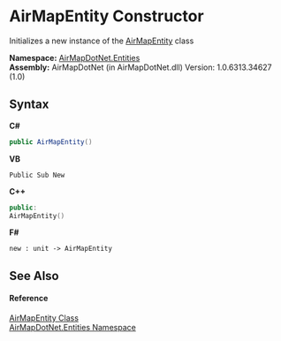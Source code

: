 # AirMapEntity Constructor 
 

Initializes a new instance of the <a href="498915d0-8dc8-c249-1048-8f0ca5925baa">AirMapEntity</a> class

**Namespace:**&nbsp;<a href="98571a09-2783-53ee-6a50-029c1c8ea39b">AirMapDotNet.Entities</a><br />**Assembly:**&nbsp;AirMapDotNet (in AirMapDotNet.dll) Version: 1.0.6313.34627 (1.0)

## Syntax

**C#**<br />
``` C#
public AirMapEntity()
```

**VB**<br />
``` VB
Public Sub New
```

**C++**<br />
``` C++
public:
AirMapEntity()
```

**F#**<br />
``` F#
new : unit -> AirMapEntity
```


## See Also


#### Reference
<a href="498915d0-8dc8-c249-1048-8f0ca5925baa">AirMapEntity Class</a><br /><a href="98571a09-2783-53ee-6a50-029c1c8ea39b">AirMapDotNet.Entities Namespace</a><br />